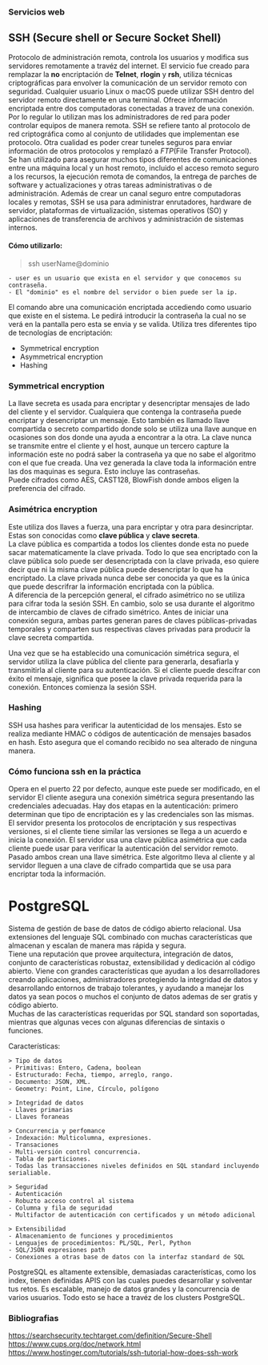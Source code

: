 ### Servicios web
## SSH (Secure shell or Secure Socket Shell)
Protocolo de administración remota, controla los usuarios y modifica sus servidores remotamente a travéz del internet. El servicio fue creado para remplazar la __no__ encriptación de **Telnet**, **rlogin** y **rsh**, utiliza técnicas criptográficas para envolver la comunicación de un servidor remoto con seguridad.
Cualquier usuario Linux o macOS puede utilizar SSH dentro del servidor remoto directamente en una terminal.
Ofrece información encriptada entre dos computadoras conectadas a travez de una conexión. 
Por lo regular lo utilizan mas los administradores de red para poder controlar equipos de manera remota.
SSH se refiere tanto al protocolo de red criptográfica como al conjunto de utilidades que implementan ese protocolo. Otra cualidad es poder crear tuneles seguros para enviar información de otros protocolos y remplazó a _FTP_(File Transfer Protocol).  
Se han utilizado para asegurar muchos tipos diferentes de comunicaciones entre una máquina local y un host remoto, incluido el acceso remoto seguro a los recursos, la ejecución remota de comandos, la entrega de parches de software y actualizaciones y otras tareas administrativas o de administración. Además de crear un canal seguro entre computadoras locales y remotas, SSH se usa para administrar enrutadores, hardware de servidor, plataformas de virtualización, sistemas operativos (SO) y aplicaciones de transferencia de archivos y administración de sistemas internos.


#### Cómo utilizarlo:  

> ssh userName@dominio

```
- user es un usuario que exista en el servidor y que conocemos su contraseña.
- El "dominio" es el nombre del servidor o bien puede ser la ip.
```

El comando abre una comunicación encriptada accediendo como usuario que existe en el sistema. Le pedirá introducir la contraseña la cual no se verá en la pantalla pero esta se envia y se valida.
Utiliza tres diferentes tipo de tecnologías de encriptación:   
* Symmetrical encryption
* Asymmetrical  encryption
* Hashing

### Symmetrical encryption
La llave secreta es usada para encriptar y desencriptar mensajes de lado del cliente y el servidor. Cualquiera que contenga la contraseña puede encriptar y desencriptar un mensaje. Esto también es llamado llave compartida o secreto compartido donde solo se utiliza una llave aunque en ocasiones son dos donde una ayuda a encontrar a la otra. La clave nunca se transmite entre el cliente y el host, aunque un tercero capture la información este no podrá saber la contraseña ya que no sabe el algoritmo con el que fue creada. Una vez generada la clave toda la información entre las dos maquinas es segura. Esto incluye las contraseñas.   
Puede cifrados como AES, CAST128, BlowFish donde ambos eligen la preferencia del cifrado.

### Asimétrica encryption
Este utiliza dos llaves a fuerza, una para encriptar y otra para desincriptar. Estas son conocidas como **clave pública** y **clave secreta**.   
La clave pública es compartida a todos los clientes donde esta no puede sacar matematicamente la clave privada. Todo lo que sea encriptado con la clave pública solo puede ser desencriptada con la clave privada, eso quiere decir que ni la misma clave pública puede desencriptar lo que ha encriptado. La clave privada nunca debe ser conocida ya que es la única que puede descrifrar la información encriptada con la pública.   
A diferencia de la percepción general, el cifrado asimétrico no se utiliza para cifrar toda la sesión SSH. En cambio, solo se usa durante el algoritmo de intercambio de claves de cifrado simétrico. Antes de iniciar una conexión segura, ambas partes generan pares de claves públicas-privadas temporales y comparten sus respectivas claves privadas para producir la clave secreta compartida.

Una vez que se ha establecido una comunicación simétrica segura, el servidor utiliza la clave pública del cliente para generarla, desafiarla y transmitirla al cliente para su autenticación. Si el cliente puede descifrar con éxito el mensaje, significa que posee la clave privada requerida para la conexión. Entonces comienza la sesión SSH.

### Hashing
SSH usa hashes para verificar la autenticidad de los mensajes. Esto se realiza mediante HMAC o códigos de autenticación de mensajes basados en hash. Esto asegura que el comando recibido no sea alterado de ninguna manera.

### Cómo funciona ssh en la práctica
Opera en el puerto 22 por defecto, aunque este puede ser modificado, en el servidor
El cliente asegura una conexión simétrica segura presentando las credenciales adecuadas. Hay dos etapas en la autenticación: primero determinan que tipo de encriptación es y las credenciales son las mismas. El servidor presenta los protocolos de encriptación y sus respectivas versiones, si el cliente tiene similar las versiones se llega a un acuerdo e inicia la conexión. El servidor usa una clave pública asimétrica que cada cliente puede usar para verificar la autenticación del servidor remoto. Pasado ambos crean una llave simétrica. Este algoritmo lleva al cliente y al servidor lleguen a una clave de cifrado compartida que se usa para encriptar toda la información.

# PostgreSQL
Sistema de gestión de base de datos de código abierto relacional. Usa extensiones del lenguaje SQL combinado con muchas características que almacenan y escalan de manera mas rápida y segura.   
Tiene una reputación que provee arquitectura, integración de datos, conjunto de características robustaz, extensibilidad y dedicación al código abierto.
Viene con grandes características que ayudan a los desarrolladores creando aplicaciones, administradores protegiendo la integridad de datos y desarrollando entornos de trabajo tolerantes, y ayudando a manejar los datos ya sean pocos o muchos el conjunto de datos ademas de ser gratis y código abierto.   
Muchas de las características requeridas por SQL standard son soportadas, mientras que algunas veces con algunas diferencias de sintaxis o funciones.

Características:
```
> Tipo de datos
- Primitivas: Entero, Cadena, boolean
- Estructurado: Fecha, tiempo, arreglo, rango.
- Documento: JSON, XML.
- Geometry: Point, Line, Círculo, polígono

> Integridad de datos
- Llaves primarias
- Llaves foraneas

> Concurrencia y perfomance
- Indexación: Multicolumna, expresiones.
- Transaciones
- Multi-versión control concurrencia.
- Tabla de particiones.
- Todas las transacciones niveles definidos en SQL standard incluyendo serialiable.

> Seguridad
- Autenticación
- Robuzto acceso control al sistema
- Columna y fila de seguridad
- Multifactor de autenticación con certificados y un método adicional

> Extensibilidad
- Almacenamiento de funciones y procedimientos
- Lenguajes de procedimientos: PL/SQL, Perl, Python
- SQL/JSON expresiones path
- Conexiones a otras base de datos con la interfaz standard de SQL
```

PostgreSQL es altamente extensible, demasiadas características, como los index, tienen definidas APIS con las cuales puedes desarrollar y solventar tus retos. Es escalable, manejo de datos grandes y la concurrencia de varios usuarios. Todo esto se hace a travéz de los clusters PostgreSQL.
### Bibliografias
https://searchsecurity.techtarget.com/definition/Secure-Shell
https://www.cups.org/doc/network.html
https://www.hostinger.com/tutorials/ssh-tutorial-how-does-ssh-work